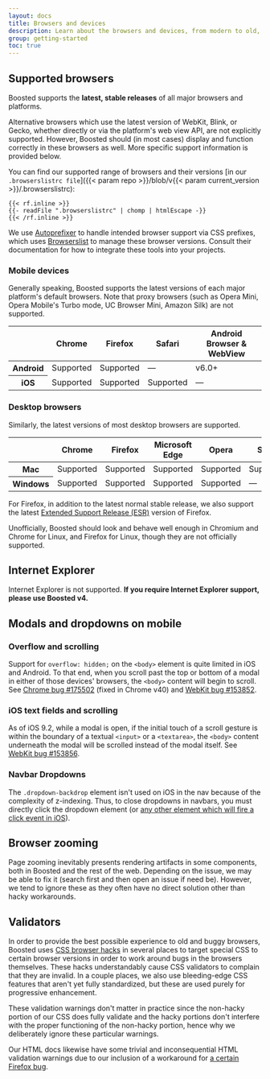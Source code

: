 ```yaml
---
layout: docs
title: Browsers and devices
description: Learn about the browsers and devices, from modern to old, that are supported by Boosted, including known quirks and bugs for each.
group: getting-started
toc: true
---
```


## Supported browsers

Boosted supports the **latest, stable releases** of all major browsers and platforms.

Alternative browsers which use the latest version of WebKit, Blink, or Gecko, whether directly or via the platform's web view API, are not explicitly supported. However, Boosted should (in most cases) display and function correctly in these browsers as well. More specific support information is provided below.

You can find our supported range of browsers and their versions [in our `.browserslistrc file`]({{< param repo >}}/blob/v{{< param current_version >}}/.browserslistrc):

```text
{{< rf.inline >}}
{{- readFile ".browserslistrc" | chomp | htmlEscape -}}
{{< /rf.inline >}}
```

We use [Autoprefixer](https://github.com/postcss/autoprefixer) to handle intended browser support via CSS prefixes, which uses [Browserslist](https://github.com/browserslist/browserslist) to manage these browser versions. Consult their documentation for how to integrate these tools into your projects.

### Mobile devices

Generally speaking, Boosted supports the latest versions of each major platform's default browsers. Note that proxy browsers (such as Opera Mini, Opera Mobile's Turbo mode, UC Browser Mini, Amazon Silk) are not supported.

<table class="table">
  <thead>
    <tr>
      <th scope="col"></th>
      <th scope="col">Chrome</th>
      <th scope="col">Firefox</th>
      <th scope="col">Safari</th>
      <th scope="col">Android Browser &amp; WebView</th>
    </tr>
  </thead>
  <tbody>
    <tr>
      <th scope="row">Android</th>
      <td>Supported</td>
      <td>Supported</td>
      <td class="text-muted">&mdash;</td>
      <td>v6.0+</td>
    </tr>
    <tr>
      <th scope="row">iOS</th>
      <td>Supported</td>
      <td>Supported</td>
      <td>Supported</td>
      <td class="text-muted">&mdash;</td>
    </tr>
  </tbody>
</table>

### Desktop browsers

Similarly, the latest versions of most desktop browsers are supported.

<table class="table">
  <thead>
    <tr>
      <th scope="col"></th>
      <th scope="col">Chrome</th>
      <th scope="col">Firefox</th>
      <th scope="col">Microsoft Edge</th>
      <th scope="col">Opera</th>
      <th scope="col">Safari</th>
    </tr>
  </thead>
  <tbody>
    <tr>
      <th scope="row">Mac</th>
      <td>Supported</td>
      <td>Supported</td>
      <td>Supported</td>
      <td>Supported</td>
      <td>Supported</td>
    </tr>
    <tr>
      <th scope="row">Windows</th>
      <td>Supported</td>
      <td>Supported</td>
      <td>Supported</td>
      <td>Supported</td>
      <td class="text-muted">&mdash;</td>
    </tr>
  </tbody>
</table>

For Firefox, in addition to the latest normal stable release, we also support the latest [Extended Support Release (ESR)](https://www.mozilla.org/en-US/firefox/enterprise/) version of Firefox.

Unofficially, Boosted should look and behave well enough in Chromium and Chrome for Linux, and Firefox for Linux, though they are not officially supported.

## Internet Explorer

Internet Explorer is not supported. **If you require Internet Explorer support, please use Boosted v4.**

## Modals and dropdowns on mobile

### Overflow and scrolling

Support for `overflow: hidden;` on the `<body>` element is quite limited in iOS and Android. To that end, when you scroll past the top or bottom of a modal in either of those devices' browsers, the `<body>` content will begin to scroll. See [Chrome bug #175502](https://bugs.chromium.org/p/chromium/issues/detail?id=175502) (fixed in Chrome v40) and [WebKit bug #153852](https://bugs.webkit.org/show_bug.cgi?id=153852).

### iOS text fields and scrolling

As of iOS 9.2, while a modal is open, if the initial touch of a scroll gesture is within the boundary of a textual `<input>` or a `<textarea>`, the `<body>` content underneath the modal will be scrolled instead of the modal itself. See [WebKit bug #153856](https://bugs.webkit.org/show_bug.cgi?id=153856).

### Navbar Dropdowns

The `.dropdown-backdrop` element isn't used on iOS in the nav because of the complexity of z-indexing. Thus, to close dropdowns in navbars, you must directly click the dropdown element (or [any other element which will fire a click event in iOS](https://developer.mozilla.org/en-US/docs/Web/API/Element/click_event#Safari_Mobile)).

## Browser zooming

Page zooming inevitably presents rendering artifacts in some components, both in Boosted and the rest of the web. Depending on the issue, we may be able to fix it (search first and then open an issue if need be). However, we tend to ignore these as they often have no direct solution other than hacky workarounds.

## Validators

In order to provide the best possible experience to old and buggy browsers, Boosted uses [CSS browser hacks](http://browserhacks.com/) in several places to target special CSS to certain browser versions in order to work around bugs in the browsers themselves. These hacks understandably cause CSS validators to complain that they are invalid. In a couple places, we also use bleeding-edge CSS features that aren't yet fully standardized, but these are used purely for progressive enhancement.

These validation warnings don't matter in practice since the non-hacky portion of our CSS does fully validate and the hacky portions don't interfere with the proper functioning of the non-hacky portion, hence why we deliberately ignore these particular warnings.

Our HTML docs likewise have some trivial and inconsequential HTML validation warnings due to our inclusion of a workaround for [a certain Firefox bug](https://bugzilla.mozilla.org/show_bug.cgi?id=654072).
